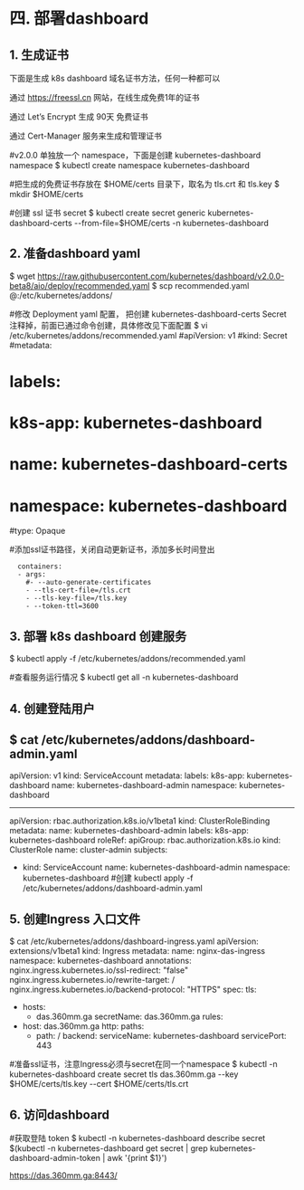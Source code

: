 # 四. 部署dashboard

## 1. 生成证书
下面是生成 k8s dashboard 域名证书方法，任何一种都可以

通过 https://freessl.cn 网站，在线生成免费1年的证书

通过 Let’s Encrypt 生成 90天 免费证书

通过 Cert-Manager 服务来生成和管理证书


#v2.0.0 单独放一个 namespace，下面是创建 kubernetes-dashboard namespace
$ kubectl  create namespace kubernetes-dashboard

#把生成的免费证书存放在 $HOME/certs 目录下，取名为 tls.crt 和 tls.key
$ mkdir $HOME/certs

#创建 ssl 证书 secret
$ kubectl create secret generic kubernetes-dashboard-certs --from-file=$HOME/certs -n kubernetes-dashboard

## 2. 准备dashboard yaml

$ wget https://raw.githubusercontent.com/kubernetes/dashboard/v2.0.0-beta8/aio/deploy/recommended.yaml
$ scp recommended.yaml <user>@<node-ip>:/etc/kubernetes/addons/
 
#修改 Deployment yaml 配置， 把创建 kubernetes-dashboard-certs Secret 注释掉，前面已通过命令创建，具体修改见下面配置
 $ vi /etc/kubernetes/addons/recommended.yaml
#apiVersion: v1
#kind: Secret
#metadata:
#  labels:
#    k8s-app: kubernetes-dashboard
#  name: kubernetes-dashboard-certs
#  namespace: kubernetes-dashboard
#type: Opaque

#添加ssl证书路径，关闭自动更新证书，添加多长时间登出

      containers:
      - args:
        #- --auto-generate-certificates
        - --tls-cert-file=/tls.crt
        - --tls-key-file=/tls.key
        - --token-ttl=3600

## 3. 部署 k8s dashboard 创建服务
$ kubectl apply -f /etc/kubernetes/addons/recommended.yaml

#查看服务运行情况
$ kubectl get all -n kubernetes-dashboard
## 4. 创建登陆用户
$ cat /etc/kubernetes/addons/dashboard-admin.yaml
---
apiVersion: v1
kind: ServiceAccount
metadata:
  labels:
    k8s-app: kubernetes-dashboard
  name: kubernetes-dashboard-admin
  namespace: kubernetes-dashboard
 
---
apiVersion: rbac.authorization.k8s.io/v1beta1
kind: ClusterRoleBinding
metadata:
  name: kubernetes-dashboard-admin
  labels:
    k8s-app: kubernetes-dashboard
roleRef:
  apiGroup: rbac.authorization.k8s.io
  kind: ClusterRole
  name: cluster-admin
subjects:
- kind: ServiceAccount
  name: kubernetes-dashboard-admin
  namespace: kubernetes-dashboard
  #创建
 kubectl apply -f /etc/kubernetes/addons/dashboard-admin.yaml
 
 ## 5. 创建Ingress 入口文件
$ cat /etc/kubernetes/addons/dashboard-ingress.yaml
 apiVersion: extensions/v1beta1
kind: Ingress
metadata:
  name: nginx-das-ingress
  namespace: kubernetes-dashboard
  annotations:
    nginx.ingress.kubernetes.io/ssl-redirect: "false"
    nginx.ingress.kubernetes.io/rewrite-target: /
    nginx.ingress.kubernetes.io/backend-protocol: "HTTPS"
spec:
  tls:
  - hosts:
    - das.360mm.ga
    secretName: das.360mm.ga
  rules:
  - host: das.360mm.ga
    http:
      paths:
      - path: /
        backend:
          serviceName: kubernetes-dashboard
          servicePort: 443
 
 #准备ssl证书，注意Ingress必须与secret在同一个namespace
 $ kubectl -n kubernetes-dashboard create secret tls das.360mm.ga --key $HOME/certs/tls.key --cert $HOME/certs/tls.crt

## 6. 访问dashboard
#获取登陆 token
$ kubectl -n kubernetes-dashboard describe secret $(kubectl -n kubernetes-dashboard get secret | grep kubernetes-dashboard-admin-token | awk '{print $1}')

https://das.360mm.ga:8443/
